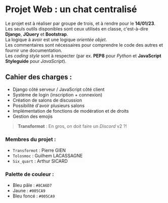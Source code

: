 # Projet Web : un chat centralisé

Le projet est à réaliser par groupe de trois, et à rendre pour le **14/01/23**.  
Les seuls outils disponibles sont ceux utilisés en classe, c'est-à-dire **Django**, **JQuery** et **Bootstrap**.  
La logique à avoir est une logique *orientée objet*.  
Les commentaires sont nécessaires pour comprendre le code des autres et fournir une documentation.  
Les *coding style* sont à respecter (par ex. **PEP8** pour *Python* et **JavaScript Styleguide** pour *JavaScript*).  

## Cahier des charges :

- Django côté serveur / JavaScript côté client
- Système de login (inscription + connexion)
- Création de salons de discussion
- Possibilité d'avoir plusieurs salons
- Implémentation de fonctions de modération et de droits
- Gestion des emojis

> **Transformot** : En gros, on doit faire un *Discord* v2 ?!

### Membres du projet :

- `Transformot` : Pierre GIEN
- `Tolosmoc` : Guilhem LACASSAGNE
- `Six_quart` : Arthur SICARD

### Palette de couleur :

- Bleu pâle : `#8CA6D7`
- Jaune : `#005CA9`
- Bleu foncé : `#005CA9`